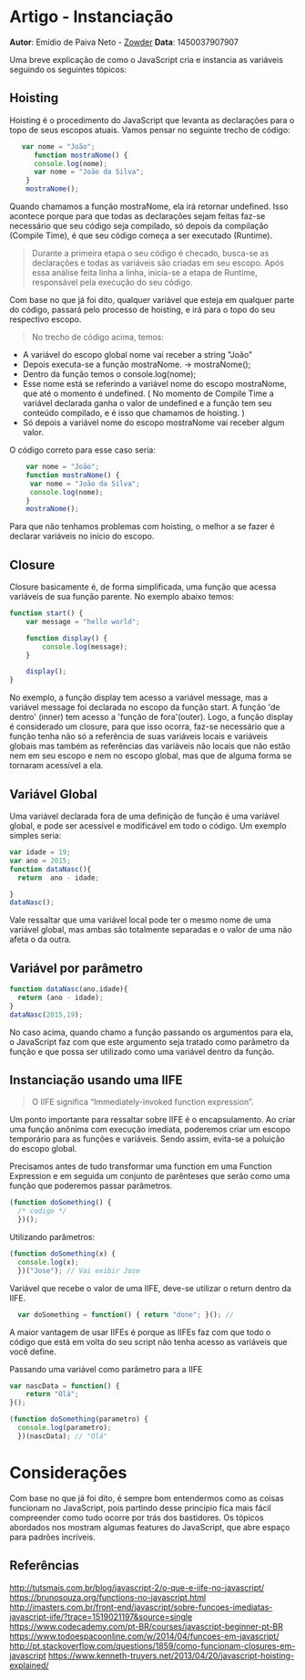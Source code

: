 # Artigo - Instanciação
**Autor**: Emídio de Paiva Neto - [Zowder](https://github.com/Zowder)
**Data**: 1450037907907


Uma breve explicação de como o JavaScript cria e instancia as variáveis seguindo os seguintes tópicos:

## Hoisting

Hoisting é o procedimento do JavaScript que levanta as  declarações para o topo de seus escopos atuais. Vamos pensar no seguinte trecho de código:


```js
   var nome = "João";
      function mostraNome() {
      console.log(nome);
      var nome = "João da Silva";
    }
    mostraNome();
```
 Quando chamamos a função mostraNome, ela irá retornar undefined. Isso acontece porque para que todas as declarações sejam feitas faz-se necessário que seu código seja compilado, só depois da compilação (Compile Time), é que seu código começa a ser executado (Runtime).
 > Durante a primeira etapa o seu código é checado, busca-se as declarações e todas as variáveis são criadas em seu escopo.
> Após essa análise  feita linha a linha, inicia-se a etapa de Runtime, responsável pela execução do seu código.

Com base no que já foi dito, qualquer variável que esteja em qualquer parte do código, passará pelo processo de hoisting, e irá para o topo do seu respectivo escopo.

>No trecho de código acima, temos:
  - A variável do escopo global nome vai receber a string "João"
  - Depois executa-se a função mostraNome. -> mostraNome();
  - Dentro da função temos o console.log(nome);
  - Esse nome está se referindo a variável nome do escopo mostraNome, que até o momento é undefined. ( No momento de Compile Time a variável declarada ganha o valor de undefined e a função tem seu conteúdo compilado, e é isso que chamamos de hoisting. )
  - Só depois a variável nome do escopo mostraNome vai receber algum valor.

O código correto para esse caso seria:

```js
    var nome = "João";
    function mostraNome() {
     var nome = "João da Silva";
     console.log(nome);
    }
    mostraNome();
```
Para que não tenhamos problemas com hoisting, o melhor a se fazer é declarar variáveis no início do escopo.

## Closure

Closure basicamente é, de forma simplificada, uma função que acessa variáveis de sua função parente. No exemplo abaixo temos:

```js
function start() {
    var message = "hello world";

    function display() {
        console.log(message);
    }

    display();
}
```
No exemplo, a função display tem acesso a variável message, mas a variável message foi declarada no escopo da função start. A função 'de dentro' (inner) tem acesso a 'função de fora'(outer). Logo, a função display é considerado um closure, para que isso ocorra, faz-se necessário que a função tenha não só a referência de suas variáveis locais e variáveis globais mas também as referências das variáveis não locais que não estão nem em seu escopo e nem no escopo global, mas que de alguma forma se tornaram acessível a ela.

## Variável Global

Uma variável declarada fora de uma definição de função é uma variável global, e pode ser acessível e modificável em todo o código. Um exemplo simples seria:

```js
var idade = 19;
var ano = 2015;
function dataNasc(){
  return  ano - idade;

}
dataNasc();
```
Vale ressaltar que uma variável local pode ter o mesmo nome de uma variável global, mas ambas são totalmente separadas e o valor de uma não afeta o da outra.

## Variável por parâmetro

```js
function dataNasc(ano,idade){
  return (ano - idade);
}
dataNasc(2015,19);
```
No caso acima, quando chamo a função passando os argumentos para ela, o JavaScript faz com que este argumento seja tratado como parâmetro da função e que possa ser utilizado como uma variável dentro da função.

## Instanciação usando uma IIFE

> O IIFE significa “Immediately-invoked function expression”.

Um ponto importante para ressaltar sobre IIFE é o encapsulamento. Ao criar uma função anônima com execução imediata, poderemos criar um escopo temporário para as funções e variáveis. Sendo assim, evita-se a poluição do escopo global.

Precisamos antes de tudo transformar uma function em uma Function Expression e em seguida um conjunto de parênteses que serão como uma função que poderemos passar parâmetros.

```js
(function doSomething() {
  /* codigo */
  })();
```
 Utilizando parâmetros:

```js
(function doSomething(x) {
  console.log(x);
  })("Jose"); // Vai exibir Jose
```
Variável que recebe o valor de uma IIFE, deve-se utilizar o return dentro da IIFE.

```js
  var doSomething = function() { return "done"; }(); //
```
A maior vantagem de usar IIFEs é porque as IIFEs faz com que todo o código que está em volta do seu script não tenha acesso as variáveis que você define.

Passando uma variável como parâmetro para a IIFE

```js
var nascData = function() {
    return "Olá";
}();

(function doSomething(parametro) {
  console.log(parametro);
  })(nascData); // "Olá"
```

# Considerações
Com base no que já foi dito, é sempre bom entendermos como as coisas funcionam no JavaScript, pois partindo desse princípio fica mais fácil compreender como tudo ocorre por trás dos bastidores. Os tópicos abordados nos mostram algumas features do JavaScript, que abre espaço para padrões incríveis.


## Referências


http://tutsmais.com.br/blog/javascript-2/o-que-e-iife-no-javascript/
https://brunosouza.org/functions-no-javascript.html
http://imasters.com.br/front-end/javascript/sobre-funcoes-imediatas-javascript-iife/?trace=1519021197&source=single
https://www.codecademy.com/pt-BR/courses/javascript-beginner-pt-BR
https://www.todoespacoonline.com/w/2014/04/funcoes-em-javascript/
http://pt.stackoverflow.com/questions/1859/como-funcionam-closures-em-javascript
https://www.kenneth-truyers.net/2013/04/20/javascript-hoisting-explained/
